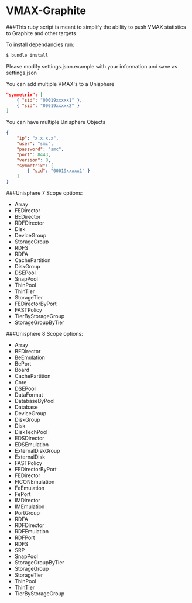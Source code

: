 # VMAX-Graphite

###This ruby script is meant to simplify the ability to push VMAX statistics to Graphite and other targets

To install dependancies run:
```bash
$ bundle install
```

Please modify settings.json.example with your information and save as settings.json

You can add multiple VMAX's to a Unisphere
```json
"symmetrix": [
	{ "sid": "00019xxxxx1" },
	{ "sid": "00019xxxxx2" }
]
```
You can have multiple Unisphere Objects
```json
{
	"ip": "x.x.x.x",
	"user": "smc",
	"password": "smc",
	"port": 8443,
	"version": 8,
	"symmetrix": [
		{ "sid": "00019xxxxx1" }
	]
}
```
###Unisphere 7 Scope options:

- Array
- FEDirector
- BEDirector
- RDFDirector
- Disk
- DeviceGroup
- StorageGroup
- RDFS
- RDFA
- CachePartition
- DiskGroup
- DSEPool
- SnapPool
- ThinPool
- ThinTier
- StorageTier
- FEDirectorByPort
- FASTPolicy
- TierByStorageGroup
- StorageGroupByTier


###Unisphere 8 Scope options:

- Array
- BEDirector
- BeEmulation
- BePort
- Board
- CachePartition
- Core
- DSEPool
- DataFormat
- DatabaseByPool
- Database
- DeviceGroup
- DiskGroup
- Disk
- DiskTechPool
- EDSDirector
- EDSEmulation
- ExternalDiskGroup
- ExternalDisk
- FASTPolicy
- FEDirectorByPort
- FEDirector
- FICONEmulation
- FeEmulation
- FePort
- IMDirector
- IMEmulation
- PortGroup
- RDFA
- RDFDirector
- RDFEmulation
- RDFPort
- RDFS
- SRP
- SnapPool
- StorageGroupByTier
- StorageGroup
- StorageTier
- ThinPool
- ThinTier
- TierByStorageGroup
